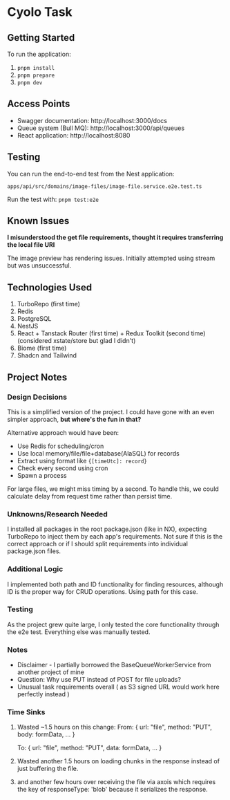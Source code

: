 # Cyolo Task

## Getting Started

To run the application:

1. `pnpm install`
2. `pnpm prepare`
3. `pnpm dev`

## Access Points

- Swagger documentation: http://localhost:3000/docs
- Queue system (Bull MQ): http://localhost:3000/api/queues
- React application: http://localhost:8080

## Testing

You can run the end-to-end test from the Nest application:
```
apps/api/src/domains/image-files/image-file.service.e2e.test.ts
```

Run the test with: `pnpm test:e2e`

## Known Issues

**I misunderstood the get file requirements, thought it requires transferring the local file URI**

The image preview has rendering issues. Initially attempted using stream but was unsuccessful.

## Technologies Used

1. TurboRepo (first time)
2. Redis
3. PostgreSQL
4. NestJS
5. React + Tanstack Router (first time) + Redux Toolkit (second time)(considered xstate/store but glad I didn't)
6. Biome (first time)
7. Shadcn and Tailwind

## Project Notes

### Design Decisions

This is a simplified version of the project. I could have gone with an even simpler approach, **but where's the fun in that?**

Alternative approach would have been:
- Use Redis for scheduling/cron
- Use local memory/file/file+database(AlaSQL) for records
- Extract using format like `{[timeUtc]: record}`
- Check every second using cron
- Spawn a process

For large files, we might miss timing by a second. To handle this, we could calculate delay from request time rather than persist time.

### Unknowns/Research Needed

I installed all packages in the root package.json (like in NX), expecting TurboRepo to inject them by each app's requirements. Not sure if this is the correct approach or if I should split requirements into individual package.json files.

### Additional Logic

I implemented both path and ID functionality for finding resources, although ID is the proper way for CRUD operations. Using path for this case.

### Testing

As the project grew quite large, I only tested the core functionality through the e2e test. Everything else was manually tested.

### Notes

- Disclaimer - I partially borrowed the BaseQueueWorkerService from another project of mine
- Question: Why use PUT instead of POST for file uploads?
- Unusual task requirements overall ( as S3 signed URL would work here perfectly instead )

### Time Sinks

1. Wasted ~1.5 hours on this change:
   From:
   {
     url: "file",
     method: "PUT",
     body: formData,
     ...
   }
   
   To:
   {
     url: "file",
     method: "PUT",
     data: formData,
     ...
   }

2. Wasted another 1.5 hours on loading chunks in the response instead of just buffering the file.
3. and another few hours over receiving the file via axois which requires the key of responseType: 'blob' because it serializes the response.
